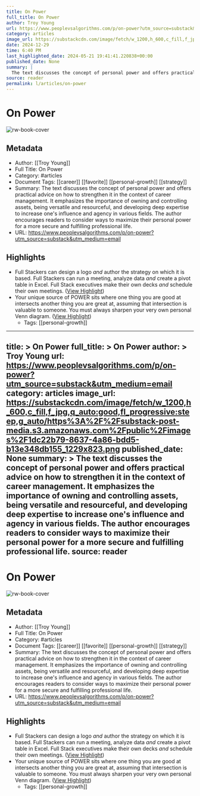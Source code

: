 ```yaml
---
title: On Power
full_title: On Power
author: Troy Young
url: https://www.peoplevsalgorithms.com/p/on-power?utm_source=substack&utm_medium=email
category: articles
image_url: https://substackcdn.com/image/fetch/w_1200,h_600,c_fill,f_jpg,q_auto:good,fl_progressive:steep,g_auto/https%3A%2F%2Fsubstack-post-media.s3.amazonaws.com%2Fpublic%2Fimages%2F1dc22b79-8637-4a86-bdd5-b13e348db155_1229x823.png
date: 2024-12-29
time: 6:40 PM
last_highlighted_date: 2024-05-21 19:41:41.220838+00:00
published_date: None
summary: |
  The text discusses the concept of personal power and offers practical advice on how to strengthen it in the context of career management. It emphasizes the importance of owning and controlling assets, being versatile and resourceful, and developing deep expertise to increase one's influence and agency in various fields. The author encourages readers to consider ways to maximize their personal power for a more secure and fulfilling professional life.
source: reader
permalink: l/articles/on-power
---
```

# On Power

![rw-book-cover](https://substackcdn.com/image/fetch/w_1200,h_600,c_fill,f_jpg,q_auto:good,fl_progressive:steep,g_auto/https%3A%2F%2Fsubstack-post-media.s3.amazonaws.com%2Fpublic%2Fimages%2F1dc22b79-8637-4a86-bdd5-b13e348db155_1229x823.png)

## Metadata
- Author: [[Troy Young]]
- Full Title: On Power
- Category: #articles
- Document Tags: [[career]] [[favorite]] [[personal-growth]] [[strategy]] 
- Summary: The text discusses the concept of personal power and offers practical advice on how to strengthen it in the context of career management. It emphasizes the importance of owning and controlling assets, being versatile and resourceful, and developing deep expertise to increase one's influence and agency in various fields. The author encourages readers to consider ways to maximize their personal power for a more secure and fulfilling professional life.
- URL: https://www.peoplevsalgorithms.com/p/on-power?utm_source=substack&utm_medium=email

## Highlights
- Full Stackers can design a logo *and* author the strategy on which it is based. Full Stackers can run a meeting, analyze data *and* create a pivot table in Excel. Full Stack executives make their own decks *and* schedule their own meetings. ([View Highlight](https://read.readwise.io/read/01hyeaqp8wnjx1p1nctvvy771c))
- Your unique source of POWER sits where one thing you are good at intersects another thing you are great at, assuming that intersection is valuable to someone. You must always sharpen your very own personal Venn diagram. ([View Highlight](https://read.readwise.io/read/01hyearz9ddv10ys9j6x537m57))
    - Tags: [[personal-growth]] 


---
title: >
  On Power
full_title: >
  On Power
author: >
  Troy Young
url: https://www.peoplevsalgorithms.com/p/on-power?utm_source=substack&utm_medium=email
category: articles
image_url: https://substackcdn.com/image/fetch/w_1200,h_600,c_fill,f_jpg,q_auto:good,fl_progressive:steep,g_auto/https%3A%2F%2Fsubstack-post-media.s3.amazonaws.com%2Fpublic%2Fimages%2F1dc22b79-8637-4a86-bdd5-b13e348db155_1229x823.png
published_date: None
summary: >
  The text discusses the concept of personal power and offers practical advice on how to strengthen it in the context of career management. It emphasizes the importance of owning and controlling assets, being versatile and resourceful, and developing deep expertise to increase one's influence and agency in various fields. The author encourages readers to consider ways to maximize their personal power for a more secure and fulfilling professional life.
source: reader
---
# On Power

![rw-book-cover](https://substackcdn.com/image/fetch/w_1200,h_600,c_fill,f_jpg,q_auto:good,fl_progressive:steep,g_auto/https%3A%2F%2Fsubstack-post-media.s3.amazonaws.com%2Fpublic%2Fimages%2F1dc22b79-8637-4a86-bdd5-b13e348db155_1229x823.png)

## Metadata
- Author: [[Troy Young]]
- Full Title: On Power
- Category: #articles
- Document Tags: [[career]] [[favorite]] [[personal-growth]] [[strategy]] 
- Summary: The text discusses the concept of personal power and offers practical advice on how to strengthen it in the context of career management. It emphasizes the importance of owning and controlling assets, being versatile and resourceful, and developing deep expertise to increase one's influence and agency in various fields. The author encourages readers to consider ways to maximize their personal power for a more secure and fulfilling professional life.
- URL: https://www.peoplevsalgorithms.com/p/on-power?utm_source=substack&utm_medium=email

## Highlights
- Full Stackers can design a logo *and* author the strategy on which it is based. Full Stackers can run a meeting, analyze data *and* create a pivot table in Excel. Full Stack executives make their own decks *and* schedule their own meetings. ([View Highlight](https://read.readwise.io/read/01hyeaqp8wnjx1p1nctvvy771c))
- Your unique source of POWER sits where one thing you are good at intersects another thing you are great at, assuming that intersection is valuable to someone. You must always sharpen your very own personal Venn diagram. ([View Highlight](https://read.readwise.io/read/01hyearz9ddv10ys9j6x537m57))
    - Tags: [[personal-growth]] 


